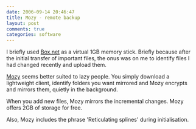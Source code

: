 ```yaml
---
date: 2006-09-14 20:46:47
title: Mozy - remote backup
layout: post
comments: true
categories: software
---
```

I briefly used
[Box.net](http://www.nbrightside.com/blog/2006/04/19/1gb-memory-stick/)
as a virtual 1GB memory stick. Briefly because after the initial
transfer of important files, the onus was on me to identify files I had
changed recently and upload them.

[Mozy](https://mozy.com/?ref=L57WLN) seems better suited to lazy people.
You simply download a lightweight client, identify folders you want
mirrored and Mozy encrypts and mirrors them, quietly in the background.

When you add new files, Mozy mirrors the incremental changes. Mozy
offers 2GB of storage for free.

Also, Mozy includes the phrase 'Reticulating splines' during
initialisation.
